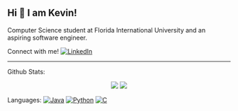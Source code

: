 ## Hi 👋 I am Kevin!
Computer Science student at Florida International University and an aspiring software engineer.

Connect with me! [![LinkedIn](https://img.shields.io/badge/LinkedIn-0175C2?style=flat&logo=linkedin)](https://www.linkedin.com/in/kevinvelazco/) 

---
Github Stats: 
<p align = "center">
  <img src = "https://github-readme-stats.vercel.app/api?username=kvelazco&show_icons=true&theme=radical&line_height=27&hide=stars,prs">
  <img src = "https://github-readme-stats.vercel.app/api/top-langs/?username=kvelazco&hide=Procfile,jupyter%20notebook&theme=tokyonight&layout=compact">
</p>

Languages: [![Java](https://img.shields.io/badge/Java-orange?style=flat&logo=java&logoColor=white)](https://www.java.com/en/) 
[![Python](https://img.shields.io/badge/-Python-black?style=flat&logo=python)](https://www.python.org/) [![C](https://img.shields.io/badge/-A8B9CC?style=flat&logo=c&logoColor=white)](https://www.cprogramming.com/) 


